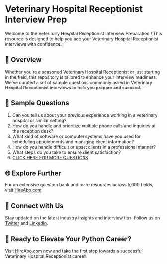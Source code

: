 # Veterinary Hospital Receptionist Interview Prep

Welcome to the Veterinary Hospital Receptionist Interview Preparation ! This resource is designed to help you ace your Veterinary Hospital Receptionist interviews with confidence.

## 🚀 Overview

Whether you're a seasoned Veterinary Hospital Receptionist or just starting in the field, this repository is tailored to enhance your interview readiness. We've curated a set of sample questions commonly asked in Veterinary Hospital Receptionist interviews to help you prepare and succeed.

## 📝 Sample Questions

1. Can you tell us about your previous experience working in a veterinary hospital or similar setting?
2. How do you handle and prioritize multiple phone calls and inquiries at the reception desk?
3. What kind of software or computer systems have you used for scheduling appointments and managing client information?
4. How do you handle difficult or upset clients in a professional manner?
5. What steps do you take to ensure client satisfaction?
6. [CLICK HERE FOR MORE QUESTIONS](https://hireabo.com/job/24_0_43/Veterinary%20Hospital%20Receptionist)

## 🌐 Explore Further

For an extensive question bank and more resources across 5,000 fields, visit [HireAbo.com](https://www.hireabo.com).

## 📱 Connect with Us

Stay updated on the latest industry insights and interview tips. Follow us on [Twitter](https://twitter.com/hireabo) and [LinkedIn](https://www.linkedin.com/in/hire-abo-3609972a8/).

## 🚀 Ready to Elevate Your Python Career?

Visit [HireAbo.com](https://www.hireabo.com) now and take the first step towards a successful Veterinary Hospital Receptionist career!